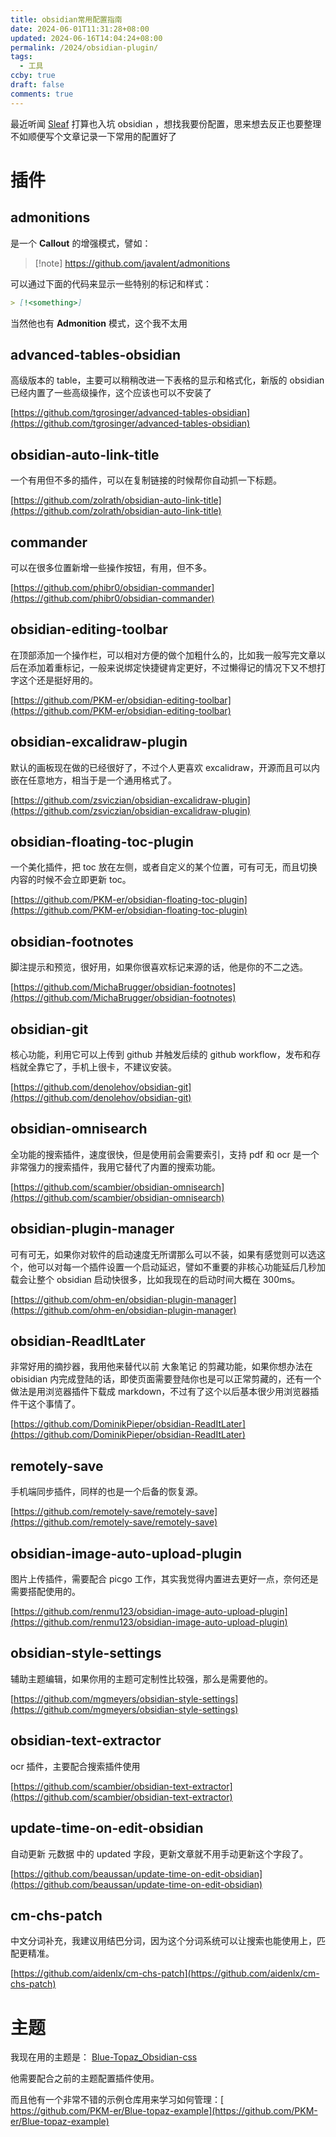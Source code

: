```yaml
---
title: obsidian常用配置指南
date: 2024-06-01T11:31:28+08:00
updated: 2024-06-16T14:04:24+08:00
permalink: /2024/obsidian-plugin/
tags:
  - 工具
ccby: true
draft: false
comments: true
---
```

最近听闻 [Sleaf](../../朋友圈/Sleaf.md) 打算也入坑 obsidian ，想找我要份配置，思来想去反正也要整理不如顺便写个文章记录一下常用的配置好了

# 插件

## admonitions

是一个 **Callout** 的增强模式，譬如：

> [!note] https://github.com/javalent/admonitions

可以通过下面的代码来显示一些特别的标记和样式：

```markdown
> [!<something>]
```

当然他也有 **Admonition** 模式，这个我不太用


## advanced-tables-obsidian

高级版本的 table，主要可以稍稍改进一下表格的显示和格式化，新版的 obsidian 已经内置了一些高级操作，这个应该也可以不安装了

[https://github.com/tgrosinger/advanced-tables-obsidian](https://github.com/tgrosinger/advanced-tables-obsidian)


## obsidian-auto-link-title

一个有用但不多的插件，可以在复制链接的时候帮你自动抓一下标题。

[https://github.com/zolrath/obsidian-auto-link-title](https://github.com/zolrath/obsidian-auto-link-title)

## commander

可以在很多位置新增一些操作按钮，有用，但不多。

[https://github.com/phibr0/obsidian-commander](https://github.com/phibr0/obsidian-commander)

## obsidian-editing-toolbar

在顶部添加一个操作栏，可以相对方便的做个加粗什么的，比如我一般写完文章以后在添加着重标记，一般来说绑定快捷键肯定更好，不过懒得记的情况下又不想打字这个还是挺好用的。

[https://github.com/PKM-er/obsidian-editing-toolbar](https://github.com/PKM-er/obsidian-editing-toolbar)


## obsidian-excalidraw-plugin

默认的画板现在做的已经很好了，不过个人更喜欢 excalidraw，开源而且可以内嵌在任意地方，相当于是一个通用格式了。

[https://github.com/zsviczian/obsidian-excalidraw-plugin](https://github.com/zsviczian/obsidian-excalidraw-plugin)

## obsidian-floating-toc-plugin

一个美化插件，把 toc 放在左侧，或者自定义的某个位置，可有可无，而且切换内容的时候不会立即更新 toc。

[https://github.com/PKM-er/obsidian-floating-toc-plugin](https://github.com/PKM-er/obsidian-floating-toc-plugin)


## obsidian-footnotes

脚注提示和预览，很好用，如果你很喜欢标记来源的话，他是你的不二之选。

[https://github.com/MichaBrugger/obsidian-footnotes](https://github.com/MichaBrugger/obsidian-footnotes)

## obsidian-git

核心功能，利用它可以上传到 github 并触发后续的 github workflow，发布和存档就全靠它了，手机上很卡，不建议安装。

[https://github.com/denolehov/obsidian-git](https://github.com/denolehov/obsidian-git)


## obsidian-omnisearch

全功能的搜索插件，速度很快，但是使用前会需要索引，支持 pdf 和 ocr 是一个非常强力的搜索插件，我用它替代了内置的搜索功能。

[https://github.com/scambier/obsidian-omnisearch](https://github.com/scambier/obsidian-omnisearch)


## obsidian-plugin-manager

可有可无，如果你对软件的启动速度无所谓那么可以不装，如果有感觉则可以选这个，他可以对每一个插件设置一个启动延迟，譬如不重要的非核心功能延后几秒加载会让整个 obsidian 启动快很多，比如我现在的启动时间大概在 300ms。

[https://github.com/ohm-en/obsidian-plugin-manager](https://github.com/ohm-en/obsidian-plugin-manager)


## obsidian-ReadItLater

非常好用的摘抄器，我用他来替代以前 大象笔记 的剪藏功能，如果你想办法在 obisidian 内完成登陆的话，即使页面需要登陆你也是可以正常剪藏的，还有一个做法是用浏览器插件下载成 markdown，不过有了这个以后基本很少用浏览器插件干这个事情了。

[https://github.com/DominikPieper/obsidian-ReadItLater](https://github.com/DominikPieper/obsidian-ReadItLater)

## remotely-save

手机端同步插件，同样的也是一个后备的恢复源。

[https://github.com/remotely-save/remotely-save](https://github.com/remotely-save/remotely-save)


## obsidian-image-auto-upload-plugin

图片上传插件，需要配合 picgo 工作，其实我觉得内置进去更好一点，奈何还是需要搭配使用的。

[https://github.com/renmu123/obsidian-image-auto-upload-plugin](https://github.com/renmu123/obsidian-image-auto-upload-plugin)


## obsidian-style-settings

辅助主题编辑，如果你用的主题可定制性比较强，那么是需要他的。

[https://github.com/mgmeyers/obsidian-style-settings](https://github.com/mgmeyers/obsidian-style-settings)

## obsidian-text-extractor

ocr 插件，主要配合搜索插件使用

[https://github.com/scambier/obsidian-text-extractor](https://github.com/scambier/obsidian-text-extractor)

## update-time-on-edit-obsidian

自动更新 元数据 中的 updated 字段，更新文章就不用手动更新这个字段了。

[https://github.com/beaussan/update-time-on-edit-obsidian](https://github.com/beaussan/update-time-on-edit-obsidian)


## cm-chs-patch

中文分词补充，我建议用结巴分词，因为这个分词系统可以让搜索也能使用上，匹配更精准。

[https://github.com/aidenlx/cm-chs-patch](https://github.com/aidenlx/cm-chs-patch)

# 主题

我现在用的主题是： [Blue-Topaz_Obsidian-css](https://github.com/PKM-er/Blue-Topaz_Obsidian-css)

他需要配合之前的主题配置插件使用。

而且他有一个非常不错的示例仓库用来学习如何管理：[ https://github.com/PKM-er/Blue-topaz-example](https://github.com/PKM-er/Blue-topaz-example)
